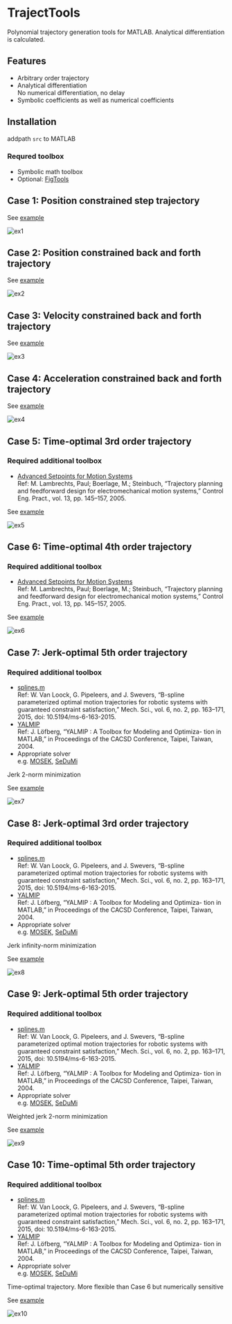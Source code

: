 # TrajectTools
Polynomial trajectory generation tools for MATLAB. Analytical differentiation is calculated. 

## Features
* Arbitrary order trajectory
* Analytical differentiation<br>
No numerical differentiation, no delay
* Symbolic coefficients as well as numerical coefficients

## Installation 
addpath `src` to MATLAB
### Requred toolbox
* Symbolic math toolbox
* Optional: [FigTools](https://github.com/ThomasBeauduin/FigTools)

## Case 1: Position constrained step trajectory
See [example](docs/ex1_pos_step.m)

![ex1](docs/plot/png/ex1.png)

## Case 2: Position constrained back and forth trajectory
See [example](docs/ex2_pos_backandforth.m)

![ex2](docs/plot/png/ex2.png)

## Case 3: Velocity constrained back and forth trajectory
See [example](docs/ex3_vel_backandforth.m)

![ex3](docs/plot/png/ex3.png)

## Case 4: Acceleration constrained back and forth trajectory
See [example](docs/ex4_acc_backandforth.m)

![ex4](docs/plot/png/ex4.png)

## Case 5: Time-optimal 3rd order trajectory 
### Required additional toolbox
* [Advanced Setpoints for Motion Systems](https://jp.mathworks.com/matlabcentral/fileexchange/16352-advanced-setpoints-for-motion-systems) <br>
Ref: M. Lambrechts, Paul; Boerlage, M.; Steinbuch, “Trajectory planning and feedforward design for electromechanical motion systems,” Control Eng. Pract., vol. 13, pp. 145–157, 2005.

See [example](docs/ex5_timeOpt_3rd_backandforth.m)

![ex5](docs/plot/png/ex5.png)

## Case 6: Time-optimal 4th order trajectory 
### Required additional toolbox
* [Advanced Setpoints for Motion Systems](https://jp.mathworks.com/matlabcentral/fileexchange/16352-advanced-setpoints-for-motion-systems)<br>
Ref: M. Lambrechts, Paul; Boerlage, M.; Steinbuch, “Trajectory planning and feedforward design for electromechanical motion systems,” Control Eng. Pract., vol. 13, pp. 145–157, 2005.

See [example](docs/ex6_timeOpt_4th_backandforth.m)

![ex6](docs/plot/png/ex6.png)

## Case 7: Jerk-optimal 5th order trajectory 
### Required additional toolbox
* [splines.m](https://gitlab.kuleuven.be/meco/splines-m)<br>
Ref: W. Van Loock, G. Pipeleers, and J. Swevers, “B-spline parameterized optimal motion trajectories for robotic systems with guaranteed constraint satisfaction,” Mech. Sci., vol. 6, no. 2, pp. 163–171, 2015, doi: 10.5194/ms-6-163-2015.
* [YALMIP](https://yalmip.github.io/)<br>
Ref: J. Löfberg, “YALMIP : A Toolbox for Modeling and Optimiza- tion in MATLAB,” in Proceedings of the CACSD Conference, Taipei, Taiwan, 2004. 
* Appropriate solver <br>
e.g. [MOSEK](https://www.mosek.com/), [SeDuMi](http://sedumi.ie.lehigh.edu/?page_id=58)

Jerk 2-norm minimization

See [example](docs/ex7_jerkOpt_backandforth.m)

![ex7](docs/plot/png/ex7.png)


## Case 8: Jerk-optimal 3rd order trajectory 
### Required additional toolbox
* [splines.m](https://gitlab.kuleuven.be/meco/splines-m)<br>
Ref: W. Van Loock, G. Pipeleers, and J. Swevers, “B-spline parameterized optimal motion trajectories for robotic systems with guaranteed constraint satisfaction,” Mech. Sci., vol. 6, no. 2, pp. 163–171, 2015, doi: 10.5194/ms-6-163-2015.
* [YALMIP](https://yalmip.github.io/)<br>
Ref: J. Löfberg, “YALMIP : A Toolbox for Modeling and Optimiza- tion in MATLAB,” in Proceedings of the CACSD Conference, Taipei, Taiwan, 2004. 
* Appropriate solver <br>
e.g. [MOSEK](https://www.mosek.com/), [SeDuMi](http://sedumi.ie.lehigh.edu/?page_id=58)

Jerk infinity-norm minimization

See [example](docs/ex8_jerkOpt_minInfNorm_backandforth.m)

![ex8](docs/plot/png/ex8.png)


## Case 9: Jerk-optimal 5th order trajectory 
### Required additional toolbox
* [splines.m](https://gitlab.kuleuven.be/meco/splines-m)<br>
Ref: W. Van Loock, G. Pipeleers, and J. Swevers, “B-spline parameterized optimal motion trajectories for robotic systems with guaranteed constraint satisfaction,” Mech. Sci., vol. 6, no. 2, pp. 163–171, 2015, doi: 10.5194/ms-6-163-2015.
* [YALMIP](https://yalmip.github.io/)<br>
Ref: J. Löfberg, “YALMIP : A Toolbox for Modeling and Optimiza- tion in MATLAB,” in Proceedings of the CACSD Conference, Taipei, Taiwan, 2004. 
* Appropriate solver <br>
e.g. [MOSEK](https://www.mosek.com/), [SeDuMi](http://sedumi.ie.lehigh.edu/?page_id=58)

Weighted jerk 2-norm minimization

See [example](docs/ex9_jerkOpt_Weight_backandforth.m)

![ex9](docs/plot/png/ex9.png)

## Case 10: Time-optimal 5th order trajectory 
### Required additional toolbox
* [splines.m](https://gitlab.kuleuven.be/meco/splines-m)<br>
Ref: W. Van Loock, G. Pipeleers, and J. Swevers, “B-spline parameterized optimal motion trajectories for robotic systems with guaranteed constraint satisfaction,” Mech. Sci., vol. 6, no. 2, pp. 163–171, 2015, doi: 10.5194/ms-6-163-2015.
* [YALMIP](https://yalmip.github.io/)<br>
Ref: J. Löfberg, “YALMIP : A Toolbox for Modeling and Optimiza- tion in MATLAB,” in Proceedings of the CACSD Conference, Taipei, Taiwan, 2004. 
* Appropriate solver <br>
e.g. [MOSEK](https://www.mosek.com/), [SeDuMi](http://sedumi.ie.lehigh.edu/?page_id=58)

Time-optimal trajectory. More flexible than Case 6 but numerically sensitive

See [example](docs/ex10_timeOpt_backandforth.m)

![ex10](docs/plot/png/ex10.png)

